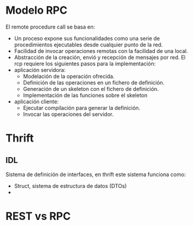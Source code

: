 # Modelo RPC
El remote procedure call se basa en:
- Un proceso expone sus funcionalidades como una serie de procedimientos ejecutables desde cualquier punto de la red.
- Facilidad de invocar operaciones remotas con la facilidad de una local.
- Abstracción de la creación, envió y recepción de mensajes por red.
El rcp requiere los siguientes pasos para la implementación:
- aplicación servidora:
	- Modelación de la operación ofrecida.
	- Definición de las operaciones en un fichero de definición.
	- Generación de un skeleton con el fichero de definición.
	- Implementación de las funciones sobre el skeleton
- aplicación cliente:
	- Ejecutar compilación para generar la definición.
	- Invocar las operaciones del servidor.
# Thrift
## IDL
Sistema de definición de interfaces, en thrift este sistema funciona como:
- Struct, sistema de estructura de datos (DTOs)
- 
# REST vs RPC
